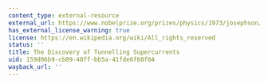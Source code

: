 ```yaml
---
content_type: external-resource
external_url: https://www.nobelprize.org/prizes/physics/1973/josephson/lecture/
has_external_license_warning: true
license: https://en.wikipedia.org/wiki/All_rights_reserved
status: ''
title: The Discovery of Tunnelling Supercurrents
uid: 159d06b9-cb09-48ff-bb5a-41fde6f60f04
wayback_url: ''
---
```

